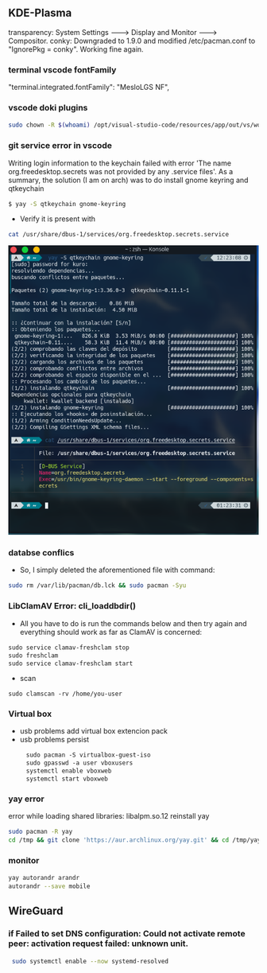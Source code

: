 ## KDE-Plasma

transparency:
System Settings ---> Display and Monitor ---> Compositor.
conky:
Downgraded to 1.9.0 and modified /etc/pacman.conf to "IgnorePkg = conky". Working fine again.

### terminal vscode fontFamily

"terminal.integrated.fontFamily": "MesloLGS NF",

### vscode doki plugins

```sh
sudo chown -R $(whoami) /opt/visual-studio-code/resources/app/out/vs/workbench
```

### git service error in vscode

Writing login information to the keychain failed with error 'The name org.freedesktop.secrets was not provided by any .service files'.
As a summary, the solution (I am on arch) was to do install gnome keyring and qtkeychain

```sh
$ yay -S qtkeychain gnome-keyring
```

- Verify it is present with

```sh
cat /usr/share/dbus-1/services/org.freedesktop.secrets.service
```

![img](/images/giterror.png)

### databse conflics

- So, I simply deleted the aforementioned file with command:

```sh
sudo rm /var/lib/pacman/db.lck && sudo pacman -Syu
```

### LibClamAV Error: cli_loaddbdir()

- All you have to do is run the commands below and then try again and everything should work as far as ClamAV is concerned:

```
sudo service clamav-freshclam stop
sudo freshclam
sudo service clamav-freshclam start
```

- scan

```
sudo clamscan -rv /home/you-user
```

### Virtual box

- usb problems
  add virtual box extencion pack
- usb problems persist

```
     sudo pacman -S virtualbox-guest-iso
     sudo gpasswd -a user vboxusers
     systemctl enable vboxweb
     systemctl start vboxweb
```

### yay error

error while loading shared libraries: libalpm.so.12
reinstall yay

```sh
sudo pacman -R yay
cd /tmp && git clone 'https://aur.archlinux.org/yay.git' && cd /tmp/yay && makepkg -si && cd ~ && rm -rf /tmp/yay/
```

### monitor

```sh
yay autorandr arandr
autorandr --save mobile
```

## WireGuard

### if Failed to set DNS configuration: Could not activate remote peer: activation request failed: unknown unit.

```bash
 sudo systemctl enable --now systemd-resolved
```
